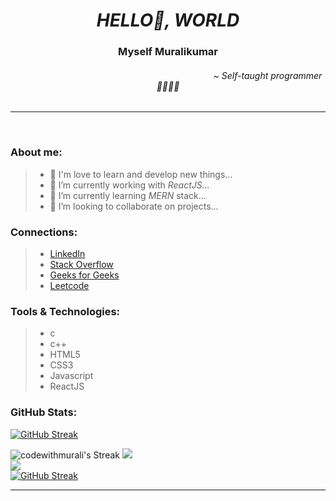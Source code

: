 <h1 align="center"><em>HELLO👋, WORLD</em></h1>

<h3  align="center">Myself Muralikumar</h3>
<h6 align="center"> &nbsp; 	&nbsp; 	&nbsp; 	&nbsp; 	&nbsp; 	&nbsp; 	&nbsp; 	&nbsp; 	&nbsp; 	&nbsp; 	&nbsp; 	&nbsp; 	&nbsp; 	&nbsp; 	&nbsp; 	&nbsp; 	&nbsp; 	&nbsp; 	&nbsp; 	&nbsp; 	&nbsp; 	&nbsp; 	&nbsp; 	&nbsp; 	&nbsp; 	&nbsp; 	&nbsp; 	&nbsp; 	&nbsp; 	&nbsp; 	&nbsp; 	&nbsp; 	&nbsp; 	&nbsp; 	&nbsp; 	&nbsp; 	&nbsp; 	&nbsp; 	&nbsp; 	&nbsp; 	&nbsp;~ Self-taught programmer 👨‍🦽🚀🚶</h6>

---

<br>

### About me:
>- 💞️ I'm love to learn and develop new things...  
>- 🎯 I’m currently working with <em>ReactJS...</em>
>- 🌱 I’m currently learning <em>MERN</em> stack... 
>- 🧩 I’m looking to collaborate on projects... 


### Connections:

>- [LinkedIn](https://www.linkedin.com/in/codewithmurali)
>- [Stack Overflow](https://stackoverflow.com/users/18825126/muralikumar-j)
>- [Geeks for Geeks](https://auth.geeksforgeeks.org/user/muralikumar/)
>- [Leetcode](https://leetcode.com/codewithmurali/)

### Tools & Technologies:

>- c
>- c++
>- HTML5
>- CSS3
>- Javascript
>- ReactJS

### GitHub Stats:
[![GitHub Streak](https://streak-stats.demolab.com/?user=codewithmurali)](https://git.io/streak-stats)

![codewithmurali's Streak](https://github-readme-streak-stats.herokuapp.com/?user=codewithmurali&theme=vue-dark&hide_border=true)
![](https://github-readme-stats.vercel.app/api?username=codewithmurali&theme=react&hide_border=false&include_all_commits=true&count_private=true)<br/>
![](https://github-readme-streak-stats.herokuapp.com/?user=codewithmurali&theme=react&hide_border=false)<br/>
[![GitHub Streak](https://streak-stats.demolab.com?user=codewithmurali&theme=vue-dark&fire=DD1615)](https://git.io/streak-stats)

---
